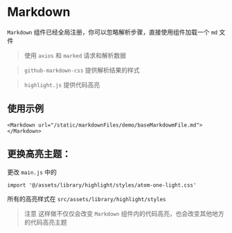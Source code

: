 # Markdown

`Markdown` 组件已经全局注册，你可以忽略解析步骤，直接使用组件加载一个 `md` 文件

> 使用 `axios` 和 `marked` 请求和解析数据

> `github-markdown-css` 提供解析结果的样式

> `highlight.js` 提供代码高亮

## 使用示例

```
<Markdown url="/static/markdownFiles/demo/baseMarkdowmFile.md"></Markdown>
```

## 更换高亮主题：

更改 `main.js` 中的

```
import '@/assets/library/highlight/styles/atom-one-light.css'
```

所有的高亮样式在 `src/assets/library/highlight/styles`

> 注意 这样做不仅仅会改变 `Markdown` 组件内的代码高亮，也会改变其他地方的代码高亮主题

